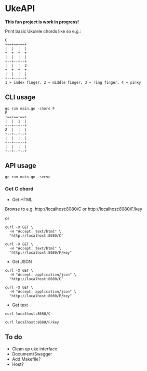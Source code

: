 # UkeAPI

**This fun project is work in progress!**

Print basic Ukulele chords like so e.g.:

```
C
+==+==+==+
|  |  |  |
+--+--+--+
|  |  |  |
+--+--+--+
|  |  |  3
+--+--+--+
|  |  |  |
+--+--+--+
1 = index finger, 2 = middle finger, 3 = ring finger, 4 = pinky
```

## CLI usage

```
go run main.go -chord F
F
+==+==+==+
|  |  1  |
+--+--+--+
2  |  |  |
+--+--+--+
|  |  |  |
+--+--+--+
|  |  |  |
+--+--+--+

```

## API usage

```
go run main.go -serve
```

### Get C chord

- Get HTML

Browse to e.g. http://localhost:8080/C or http://localhost:8080/F/key

or

```
curl -X GET \
  -H "Accept: text/html" \
  "http://localhost:8080/C"
```

```
curl -X GET \
  -H "Accept: text/html" \
  "http://localhost:8080/F/key"
```

- Get JSON

```
curl -X GET \
  -H "Accept: application/json" \
  "http://localhost:8080/C"
```

```
curl -X GET \
  -H "Accept: application/json" \
  "http://localhost:8080/F/key"
```


- Get text

```
curl localhost:8080/C
```

```
curl localhost:8080/F/key
```

## To do

- Clean up uke interface
- Document/Swagger
- Add Makefile?
- Host?